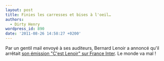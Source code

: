 ```yaml
---
layout: post
title: Finies les carresses et bises à l'oeil…
authors:
  - Dirty Henry
wordpress_id: 890
date: '2011-08-26 14:58:27 +0200'
---
```

Par un gentil mail envoyé à ses auditeurs, Bernard Lenoir a annoncé qu'il arrêtait [son émission "C'est Lenoir" sur France Inter](http://fr.wikipedia.org/wiki/C'est_Lenoir). Le monde va mal !
